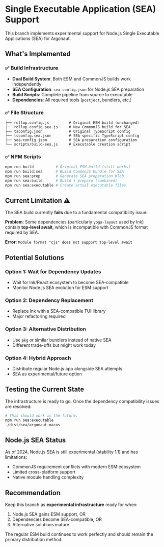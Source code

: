 # Single Executable Application (SEA) Support

This branch implements experimental support for Node.js Single Executable Applications (SEA) for Argonaut.

## What's Implemented

### ✅ Build Infrastructure
- **Dual Build System**: Both ESM and CommonJS builds work independently
- **SEA Configuration**: `sea-config.json` for Node.js SEA preparation
- **Build Scripts**: Complete pipeline from source to executable
- **Dependencies**: All required tools (`postject`, bundlers, etc.)

### ✅ File Structure
```
├── rollup.config.js         # Original ESM build (unchanged)
├── rollup.config.sea.js     # New CommonJS build for SEA
├── tsconfig.json            # Original TypeScript config
├── tsconfig.sea.json        # SEA-specific TypeScript config
├── sea-config.json          # SEA preparation configuration
└── scripts/build-sea.js     # Executable creation script
```

### ✅ NPM Scripts
```bash
npm run build          # Original ESM build (still works)
npm run build:sea      # Build CommonJS bundle for SEA
npm run sea:prep       # Generate SEA preparation blob
npm run sea:build      # Build + prepare (combined)
npm run sea:executable # Create actual executable files
```

## Current Limitation ⚠️

The SEA build currently **fails** due to a fundamental compatibility issue:

**Problem**: Some dependencies (particularly `yoga-layout` used by Ink) contain **top-level await**, which is incompatible with CommonJS format required by SEA.

**Error**: `Module format "cjs" does not support top-level await`

## Potential Solutions

### Option 1: Wait for Dependency Updates
- Wait for Ink/React ecosystem to become SEA-compatible
- Monitor Node.js SEA evolution for ESM support

### Option 2: Dependency Replacement
- Replace Ink with a SEA-compatible TUI library
- Major refactoring required

### Option 3: Alternative Distribution
- Use `pkg` or similar bundlers instead of native SEA
- Different trade-offs but might work today

### Option 4: Hybrid Approach
- Distribute regular Node.js app alongside SEA attempts
- SEA as experimental/future option

## Testing the Current State

The infrastructure is ready to go. Once the dependency compatibility issues are resolved:

```bash
# This should work in the future:
npm run sea:executable
./dist/sea/argonaut-macos
```

## Node.js SEA Status

As of 2024, Node.js SEA is still experimental (stability 1.1) and has limitations:
- CommonJS requirement conflicts with modern ESM ecosystem
- Limited cross-platform support
- Native module handling complexity

## Recommendation

Keep this branch as **experimental infrastructure** ready for when:
1. Node.js SEA gains ESM support, OR
2. Dependencies become SEA-compatible, OR  
3. Alternative solutions mature

The regular ESM build continues to work perfectly and should remain the primary distribution method.